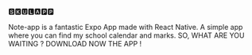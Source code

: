 🆂🅺🆄🅻🅰🅿🅿                                 
                                                         
Note-app is a fantastic Expo App made with React Native.
A simple app where you can find my school calendar and 
marks.
SO, WHAT ARE YOU WAITING ? DOWNLOAD NOW THE APP !
